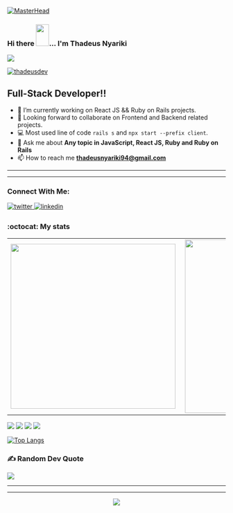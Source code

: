 [![MasterHead](https://mir-s3-cdn-cf.behance.net/project_modules/fs/54b6c068097599.5b50bca476b9b.gif)](https://rishavchanda.io)

### Hi there <img src="https://user-images.githubusercontent.com/61727167/114547962-cecc6b80-9c67-11eb-9697-b1c5a8c8ff46.gif" height="50px" width="30px">... I'm Thadeus Nyariki
<img src="https://img.icons8.com/color/100/000000/source-code.png"/>

<p align="left"> <a href="https://github.com/ryo-ma/github-profile-trophy"><img src="https://github-profile-trophy.vercel.app/?username=thadeusdev" alt="thadeusdev" /></a> </p>

## Full-Stack Developer!!

- 🔭 I’m currently working on React JS && Ruby on Rails projects.
- 👯 Looking forward to collaborate on Frontend and Backend related projects.
- :computer: Most used line of code `rails s` and `npx start --prefix client`.
- 💬 Ask me about **Any topic in JavaScript, React JS, Ruby and Ruby on Rails**
- 📫 How to reach me **thadeusnyariki94@gmail.com**
<!-- - ⚡ Fun fact: I play video games and I love watching Football *(Premier League)* && Formula 1 *(Redbull Racing)*.
 -->

<!--
- 🤔 I’m looking for help with Android Dev...
- 🌱 I’m currently learning [ReactJS](https://reactjs.org/).
-->

---
---
### Connect With Me:

<a href="https://twitter.com/thadeus617" target="_blank">
<img src=https://img.shields.io/badge/twitter-%2300acee.svg?&style=for-the-badge&logo=twitter&logoColor=white alt=twitter style="margin-bottom: 5px;" />
</a>
<a href="https://www.linkedin.com/in/thadeus-nyariki/" target="_blank">
<img src=https://img.shields.io/badge/linkedin-%231E77B5.svg?&style=for-the-badge&logo=linkedin&logoColor=white alt=linkedin style="margin-bottom: 5px;" />
</a>

### :octocat: My stats
  <table>
  <tr>
      <td><img width="380px" align="left" src="https://github-readme-stats.vercel.app/api?username=thadeusdev&show_icons=true&count_private=true&include_all_commits=true&theme=tokyonight"/></td>
    <td><img width="400px" align="right" src="https://github-readme-streak-stats.herokuapp.com/?user=thadeusdev&show_icons=true&locale=en&layout=compact&theme=tokyonight"/></td>
  
  </tr>   
</table>

![](https://raw.githubusercontent.com/thadeusdev/github-stats/master/generated/overview.svg#gh-dark-mode-only)
![](https://raw.githubusercontent.com/thadeusdev/github-stats/master/generated/overview.svg#gh-light-mode-only)
![](https://raw.githubusercontent.com/thadeusdev/github-stats/master/generated/languages.svg#gh-dark-mode-only)
![](https://raw.githubusercontent.com/thadeusdev/github-stats/master/generated/languages.svg#gh-light-mode-only)

[![Top Langs](https://github-readme-stats.vercel.app/api/top-langs/?username=thadeusdev&layout=compact&theme=tokyonight&langs_count=10)](https://github.com/thadeusdev/github-readme-stats)

### ✍️ Random Dev Quote
![](https://quotes-github-readme.vercel.app/api?type=horizontal&theme=tokyonight&layout=compact)

---
---

<!-- <a href="https://github.com/thadeusdev/github-readme-activity-graph"><img alt="Activity graph" width = "900" height = "300" src="https://activity-graph.herokuapp.com/graph?username=thadeusdev&bg_color=1F222E&theme=material-palenight&line=D9E650&point=FFFFFF&hide_border=true" align = "left" />
</a> -->

<div align="center">
<img src="https://komarev.com/ghpvc/?username=thedeusdev&&style=flat-square" align="center" />
</div> 

<!--
**thadeusdev/thadeusdev** is a ✨ _special_ ✨ repository because its `README.md` (this file) appears on your GitHub profile.

Here are some ideas to get you started:

- 🔭 I’m currently working on ...
- 🌱 I’m currently learning ...
- 👯 I’m looking to collaborate on ...
- 🤔 I’m looking for help with ...
- 💬 Ask me about ...
- 📫 How to reach me: ...
- 😄 Pronouns: ...
- ⚡ Fun fact: ...
-->


